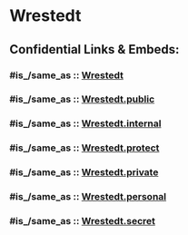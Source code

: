 # Wrestedt 


## Confidential Links & Embeds: 

### #is_/same_as :: [Wrestedt](/_Standards/Earth/Continent/Europe/Europe~Central/Germany/Germany~West/Niedersachsen/counties~Niedersachsen/Uelzen/cities~Uelzen/Aue/boroughs~Aue/Wrestedt.md) 

### #is_/same_as :: [Wrestedt.public](/_public/Earth/Continent/Europe/Europe~Central/Germany/Germany~West/Niedersachsen/counties~Niedersachsen/Uelzen/cities~Uelzen/Aue/boroughs~Aue/Wrestedt.public.md) 

### #is_/same_as :: [Wrestedt.internal](/_internal/Earth/Continent/Europe/Europe~Central/Germany/Germany~West/Niedersachsen/counties~Niedersachsen/Uelzen/cities~Uelzen/Aue/boroughs~Aue/Wrestedt.internal.md) 

### #is_/same_as :: [Wrestedt.protect](/_protect/Earth/Continent/Europe/Europe~Central/Germany/Germany~West/Niedersachsen/counties~Niedersachsen/Uelzen/cities~Uelzen/Aue/boroughs~Aue/Wrestedt.protect.md) 

### #is_/same_as :: [Wrestedt.private](/_private/Earth/Continent/Europe/Europe~Central/Germany/Germany~West/Niedersachsen/counties~Niedersachsen/Uelzen/cities~Uelzen/Aue/boroughs~Aue/Wrestedt.private.md) 

### #is_/same_as :: [Wrestedt.personal](/_personal/Earth/Continent/Europe/Europe~Central/Germany/Germany~West/Niedersachsen/counties~Niedersachsen/Uelzen/cities~Uelzen/Aue/boroughs~Aue/Wrestedt.personal.md) 

### #is_/same_as :: [Wrestedt.secret](/_secret/Earth/Continent/Europe/Europe~Central/Germany/Germany~West/Niedersachsen/counties~Niedersachsen/Uelzen/cities~Uelzen/Aue/boroughs~Aue/Wrestedt.secret.md)

